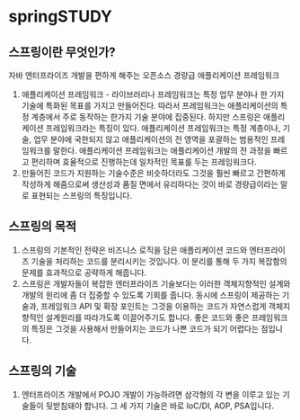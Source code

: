 # springSTUDY
## 스프링이란 무엇인가?
자바 엔터프라이즈 개발을 편하게 해주는 오픈소스 경량급 애플리케이션 프레임워크<br>
1. 애플리케이션 프레임워크 - 라이브러리나 프레임워크는 특정 업무 분야나 한 가지 기술에 특화된 목표를 가지고 만들어진다. 따라서 프레임워크는 애플리케이션의 특정 계층에서 주로 동작하는 한가지 기술 분야에 집중된다. 하지만 스프링은 애플리케이션 프레임워크라는 특징이 있다. 애플리케이션 프레임워크는 특정 계층이나, 기술, 업무 분야에 국한되지 않고 애플리케이션의 전 영역을 포괄하는 범용적인 프레임워크를 말한다. 애플리케이션 프레임워크는 애플리케이션 개발의 전 과정을 빠르고 편리하며 효율적으로 진행하는데 일차적인 목표를 두는 프레임워크다.
2. 만들어진 코드가 지원하는 기술수준은 비슷하더라도 그것을 훨씬 빠르고 간편하게 작성하게 해줌으로써 생산성과 품질 면에서 유리하다는 것이 바로 경량급이라는 말로 표현되는 스프링의 특징입니다.

## 스프링의 목적
1. 스프링의 기본적인 전략은 비즈니스 로직을 담은 애플리케이션 코드와 엔터프라이즈 기술을 처리하는 코드를 분리시키는 것입니다. 이 분리를 통해 두 가지 복잡함의 문제를 효과적으로 공략하게 해줍니다.
2.  스프링은 개발자들이 복잡한 엔터프라이즈 기술보다는 이러한 객체지향적인 설계와 개발의 원리에 좀 더 집중할 수 있도록 기회를 줍니다. 동시에 스프링이 제공하는 기술과, 프레임워크 API 및 확장 포인트는 그것을 이용하는 코드가 자연스럽게 객체지향적인 설계원리를 따라가도록 이끌어주기도 합니다. 좋은 코드와 좋은 프레임워크의 특징은 그것을 사용해서 만들어지는 코드가 나쁜 코드가 되기 어렵다는 점입니다.
## 스프링의 기술
1. 엔터프라이즈 개발에서 POJO 개발이 가능하려면 삼각형의 각 변을 이루고 있는 기술들이 뒷받침돼야 합니다. 그 세 가지 기술은 바로 IoC/DI, AOP, PSA입니다.

